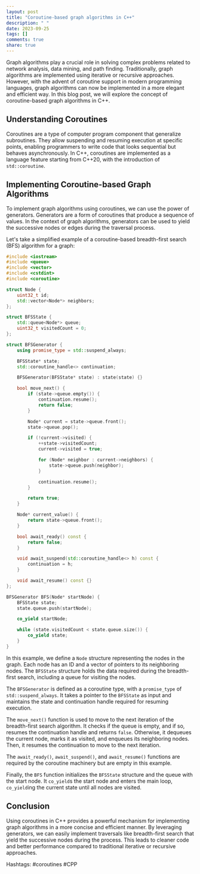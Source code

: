 ```yaml
---
layout: post
title: "Coroutine-based graph algorithms in C++"
description: " "
date: 2023-09-25
tags: []
comments: true
share: true
---
```


Graph algorithms play a crucial role in solving complex problems related to network analysis, data mining, and path finding. Traditionally, graph algorithms are implemented using iterative or recursive approaches. However, with the advent of coroutine support in modern programming languages, graph algorithms can now be implemented in a more elegant and efficient way. In this blog post, we will explore the concept of coroutine-based graph algorithms in C++.

## Understanding Coroutines

Coroutines are a type of computer program component that generalize subroutines. They allow suspending and resuming execution at specific points, enabling programmers to write code that looks sequential but behaves asynchronously. In C++, coroutines are implemented as a language feature starting from C++20, with the introduction of `std::coroutine`.

## Implementing Coroutine-based Graph Algorithms

To implement graph algorithms using coroutines, we can use the power of generators. Generators are a form of coroutines that produce a sequence of values. In the context of graph algorithms, generators can be used to yield the successive nodes or edges during the traversal process.

Let's take a simplified example of a coroutine-based breadth-first search (BFS) algorithm for a graph:

```cpp
#include <iostream>
#include <queue>
#include <vector>
#include <cstdint>
#include <coroutine>

struct Node {
    uint32_t id;
    std::vector<Node*> neighbors;
};

struct BFSState {
    std::queue<Node*> queue;
    uint32_t visitedCount = 0;
};

struct BFSGenerator {
    using promise_type = std::suspend_always;

    BFSState* state;
    std::coroutine_handle<> continuation;

    BFSGenerator(BFSState* state) : state(state) {}

    bool move_next() {
        if (state->queue.empty()) {
            continuation.resume();
            return false;
        }

        Node* current = state->queue.front();
        state->queue.pop();

        if (!current->visited) {
            ++state->visitedCount;
            current->visited = true;

            for (Node* neighbor : current->neighbors) {
                state->queue.push(neighbor);
            }

            continuation.resume();
        }

        return true;
    }

    Node* current_value() {
        return state->queue.front();
    }

    bool await_ready() const {
        return false;
    }

    void await_suspend(std::coroutine_handle<> h) const {
        continuation = h;
    }

    void await_resume() const {}
};

BFSGenerator BFS(Node* startNode) {
    BFSState state;
    state.queue.push(startNode);

    co_yield startNode;

    while (state.visitedCount < state.queue.size()) {
        co_yield state;
    }
}
```

In this example, we define a `Node` structure representing the nodes in the graph. Each node has an ID and a vector of pointers to its neighboring nodes. The `BFSState` structure holds the data required during the breadth-first search, including a queue for visiting the nodes.

The `BFSGenerator` is defined as a coroutine type, with a `promise_type` of `std::suspend_always`. It takes a pointer to the `BFSState` as input and maintains the state and continuation handle required for resuming execution.

The `move_next()` function is used to move to the next iteration of the breadth-first search algorithm. It checks if the queue is empty, and if so, resumes the continuation handle and returns `false`. Otherwise, it dequeues the current node, marks it as visited, and enqueues its neighboring nodes. Then, it resumes the continuation to move to the next iteration.

The `await_ready()`, `await_suspend()`, and `await_resume()` functions are required by the coroutine machinery but are empty in this example.

Finally, the `BFS` function initializes the `BFSState` structure and the queue with the start node. It `co_yield`s the start node and enters the main loop, `co_yield`ing the current state until all nodes are visited.

## Conclusion

Using coroutines in C++ provides a powerful mechanism for implementing graph algorithms in a more concise and efficient manner. By leveraging generators, we can easily implement traversals like breadth-first search that yield the successive nodes during the process. This leads to cleaner code and better performance compared to traditional iterative or recursive approaches.

Hashtags: #coroutines #CPP